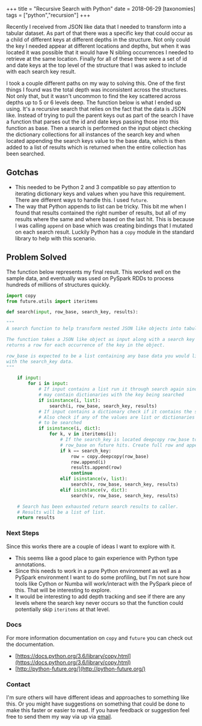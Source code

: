 +++
title = "Recursive Search with Python"
date = 2018-06-29
[taxonomies]
tags = ["python","recursion"]
+++

Recently I received from JSON like data that I needed to transform into a
tabular dataset. As part of that there was a specific key that could occur as a
child of different keys at different depths in the structure. Not only could
the key I needed appear at different locations and depths, but when it was
located it was possible that it would have N sibling occurrences I needed to
retrieve at the same location. Finally for all of these there were a set of id
and date keys at the top level of the structure that I was asked to include
with each search key result.

I took a couple different paths on my way to solving this. One of the first
things I found was the total depth was inconsistent across the structures. Not
only that, but it wasn't uncommon to find the key scattered across depths up
to 5 or 6 levels deep. The function below is what I ended up using. It's a
recursive search that relies on the fact that the data is JSON like. Instead
of trying to pull the parent keys out as part of the search I have a function
that parses out the id and date keys passing those into this function as base.
Then a search is performed on the input object checking the dictionary
collections for all instances of the search key and when located appending the
search keys value to the base data, which is then added to a list of results
which is returned when the entire collection has been searched.

## Gotchas

- This needed to be Python 2 and 3 compatible so pay attention to iterating
 dictionary keys and values when you have this requirement. There are
 different ways to handle this. I used `future`.
- The way that Python appends to list can be tricky. This bit me when I found
 that results contained the right number of results, but all of my results
 where the same and where based on the last hit. This is because I was calling
 `append` on base which was creating bindings that I mutated on each search
 result. Luckily Python has a `copy` module in the standard library to help
 with this scenario.

## Problem Solved

The function below represents my final result. This worked well on the sample
data, and eventually was used on PySpark RDDs to process hundreds of millions
of structures quickly.

```python
import copy
from future.utils import iteritems

def search(input, row_base, search_key, results):

"""
A search function to help transform nested JSON like objects into tabular rows.

The function takes a JSON like object as input along with a search key and
returns a row for each occurrence of the key in the object.

row_base is expected to be a list containing any base data you would like associated
with the search_key data.
"""

    if input:
        for i in input:
            # If input contains a list run it through search again since it
            # may contain dictionaries with the key being searched
            if isinstance(i, list):
                search(i, row_base, search_key, results)
            # If input contains a dictionary check if it contains the search_key
            # Also check if any of the values are list or dictionaries that need
            # to be searched
            if isinstance(i, dict):
                for k, v in iteritems(i):
                    # If the search_key is located deepcopy row_base to prevent changing
                    # row_base on future hits. Create full row and append to results
                    if k == search_key:
                        row = copy.deepcopy(row_base)
                        row.append(i)
                        results.append(row)
                        continue
                    elif isinstance(v, list):
                        search(v, row_base, search_key, results)
                    elif isinstance(v, dict):
                        search(v, row_base, search_key, results)

    # Search has been exhausted return search results to caller.
    # Results will be a list of list.
    return results
```

### Next Steps

Since this works there are a couple of ideas I want to explore with it.

- This seems like a good place to gain experience with Python type annotations.
- Since this needs to work in a pure Python environment as well as a PySpark
 environment I want to do some profiling, but I'm not sure how tools like
 Cython or Numba will work/interact with the PySpark piece of this. That will
 be interesting to explore.
- It would be interesting to add depth tracking and see if there are any
 levels where the search key never occurs so that the function could
 potentially skip `iteritems` at that level.

### Docs

For more information documentation on `copy` and `future` you can
check out the documentation.

- [https://docs.python.org/3.6/library/copy.html](https://docs.python.org/3.6/library/copy.html)
- [http://python-future.org/](http://python-future.org/)

### Contact

I'm sure others will have different ideas and approaches to something like
this. Or you might have suggestions on something that could be done to make
this faster or easier to read. If you have feedback or suggestion feel free to
send them my way via up via [email](mailto:n0mn0m@burningdaylight.io).
